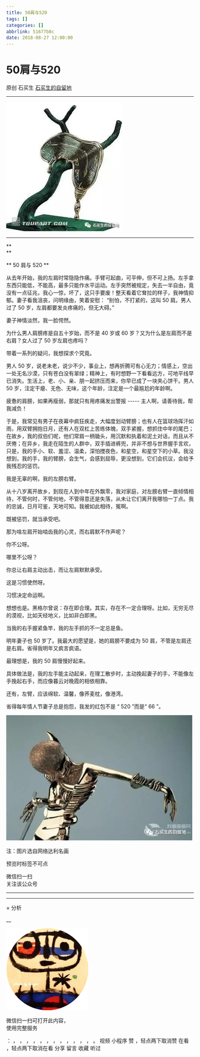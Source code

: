 ```yaml
---
title: 50肩与520
tags: []
categories: []
abbrlink: 51677b8c
date: 2018-08-27 12:00:00
---
```


#  50肩与520

原创  石买生  [ 石买生的自留地 ](javascript:void\(0\);)

__ _ _ _ _

![](2018082750肩与520/img1.jpg)

** **  

**  
**

** 50  肩与  520  **

从去年开始，我的左肩时常隐隐作痛。手臂可起曲，可平伸，但不可上扬。左手拿东西只能低，不能高，最多只能作水平运动。左手突然被规定，失去一半自由，竟没有一点征兆，我心一惊，坏了，这只手要废！整天看着它耷拉的样子，我神情抑郁。妻子看我沮丧，问明缘由，笑着安慰：
“别怕，不打紧的，这叫  50  肩。男人过了  50  岁，左肩都要发炎疼痛的，但无大碍。”

妻子神情淡然，我一脸愕然。

为什么男人肩膀疼是自五十岁始，而不是  40  岁或  60  岁？又为什么是左肩而不是右肩？女人过了  50  岁左肩也疼吗？

带着一系列的疑问，我想探求个究竟。

男人  50
岁，说老未老，说少不少，事业上，想再折腾可有心无力；情感上，空出一处无名沙漠，只有苍白没有翠绿；精神上，有时想野一下看看远方，可地平线早已消失。生活上，老、小、亲、朋一起挤压而来，你早已成了一块夹心饼干。男人
50  岁，注定干瘪、无色、无味，这个年龄，注定是一个最尴尬的年龄啊。

疲惫的肩膀，如果再瘦弱，那就只有用疼痛发出警报  \-----  主人啊，请善待我，帮我减负！

于是，我常见有男子在夜幕中疯狂疾走，大幅度划动臂膀；也有人在篮球场挥汗如雨，用双臂拥抱日月，还有人在双杠上苦练体魄，双手紧握，想抓住中年的尾巴；在故乡，我的叔伯们呢，他们常肩一柄锄头，用沉默和执着和泥土对话，而且从不厌倦；在异乡，我走在陌生的人群中，双手插进裤兜，并非不想与世界握手言欢，只是，我的手小、软、羞涩、温柔，深怕搅夜色，和星空，和星空下的小草。我没想到，我的手，我的臂膀，会生气，会感到屈辱，更没想到，它们会抗议，会给予我残忍的惩罚。

我是无辜的啊，我的左膀右臂。

从十八岁离开故乡，到现在人到中年在外飘零，我对家庭，对左膀右臂一直倾情相待，不管何时，不管何地，不管得意还是失落，从未让它们离开我哪怕一丁点。我的忠诚，日月可鉴，天地可知。我被如此相待，冤啊。

既被惩罚，就当承受吧。

那为啥左肩开始啮齿我的心灵，而右肩默不作声呢？

你不公呀。

哪里不公呀？

你总让右肩主动出击，而让左肩默默承受。

这是习惯使然呀。

习惯决定命运啊。

想想也是。黑格尔曾说：存在即合理。其实，存在不一定合理呀。比如，无穷无尽的漠视，比如天经地义，比如非白即黑。

当我的右手握紧鱼竿，我的左手抓的不一定总是鱼。

明年妻子也  50  岁了。我最大的愿望是，她的肩膀不要成为  50  肩，不管是左肩还是右肩。省得我明年又疯言疯语。

最理想是，我的  50  肩慢慢好起来。

具体做法是，我的左手能主动起来，在理工散步时，主动挽起妻子的手，不能像左手挽起右手，而应像暮云对晚霞的相依相靠。

还有，左臂，应该绵软、温馨，像荞麦枕，像港湾。

省得每年情人节妻子总是抱怨，我发的红包不是  “  520  ”而是“  66  ”。

  

![](2018082750肩与520/img2.jpg)

  

  

注：图片选自网络达利名画

  

预览时标签不可点

微信扫一扫  
关注该公众号





****



****



×  分析

__

![作者头像](shared/img1.png)

微信扫一扫可打开此内容，  
使用完整服务

：  ，  ，  ，  ，  ，  ，  ，  ，  ，  ，  ，  ，  。  视频  小程序  赞  ，轻点两下取消赞  在看  ，轻点两下取消在看
分享  留言  收藏  听过

